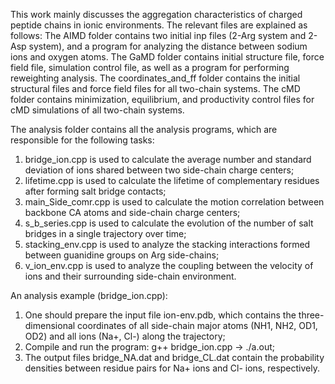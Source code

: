 This work mainly discusses the aggregation characteristics of charged peptide chains in ionic environments. The relevant files are explained as follows:
The AIMD folder contains two initial inp files (2-Arg system and 2-Asp system), and a program for analyzing the distance between sodium ions and oxygen atoms.
The GaMD folder contains initial structure file, force field file, simulation control file, as well as a program for performing reweighting analysis.
The coordinates_and_ff folder contains the initial structural files and force field files for all two-chain systems.
The cMD folder contains minimization, equilibrium, and productivity control files for cMD simulations of all two-chain systems.

The analysis folder contains all the analysis programs, which are responsible for the following tasks:
1. bridge_ion.cpp is used to calculate the average number and standard deviation of ions shared between two side-chain charge centers;
2. lifetime.cpp is used to calculate the lifetime of complementary residues after forming salt bridge contacts;
3. main_Side_comr.cpp is used to calculate the motion correlation between backbone CA atoms and side-chain charge centers;
4. s_b_series.cpp is used to calculate the evolution of the number of salt bridges in a single trajectory over time;
5. stacking_env.cpp is used to analyze the stacking interactions formed between guanidine groups on Arg side-chains;
6. v_ion_env.cpp is used to analyze the coupling between the velocity of ions and their surrounding side-chain environment.

An analysis example (bridge_ion.cpp):
1. One should prepare the input file ion-env.pdb, which contains the three-dimensional coordinates of all side-chain major atoms (NH1, NH2, OD1, OD2) and all ions (Na+, Cl-) along the trajectory;
2. Compile and run the program: g++ bridge_ion.cpp → ./a.out;
3. The output files bridge_NA.dat and bridge_CL.dat contain the probability densities between residue pairs for Na+ ions and Cl- ions, respectively.
